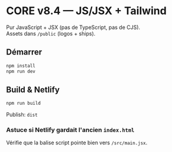 # CORE v8.4 — JS/JSX + Tailwind

Pur JavaScript + JSX (pas de TypeScript, pas de CJS).  
Assets dans `/public` (logos + ships).

## Démarrer
```bash
npm install
npm run dev
```

## Build & Netlify
```bash
npm run build
```
Publish: `dist`

### Astuce si Netlify gardait l'ancien `index.html`
Vérifie que la balise script pointe bien vers `/src/main.jsx`.
